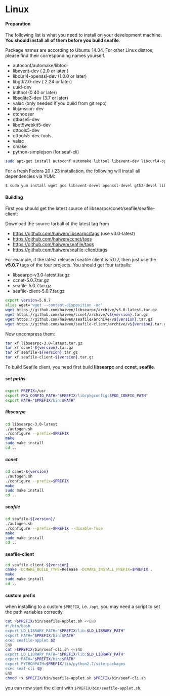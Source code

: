 # Linux

#### Preparation

The following list is what you need to install on your development machine. __You should install all of them before you build seafile__.

Package names are according to Ubuntu 14.04. For other Linux distros, please find their corresponding names yourself.

* autoconf/automake/libtool
* libevent-dev ( 2.0 or later )
* libcurl4-openssl-dev  (1.0.0 or later)
* libgtk2.0-dev ( 2.24 or later)
* uuid-dev
* intltool (0.40 or later)
* libsqlite3-dev (3.7 or later)
* valac  (only needed if you build from git repo)
* libjansson-dev
* qtchooser
* qtbase5-dev
* libqt5webkit5-dev
* qttools5-dev
* qttools5-dev-tools
* valac
* cmake
* python-simplejson (for seaf-cli)

```bash
sudo apt-get install autoconf automake libtool libevent-dev libcurl4-openssl-dev libgtk2.0-dev uuid-dev intltool libsqlite3-dev valac libjansson-dev cmake qtchooser qtbase5-dev libqt5webkit5-dev qttools5-dev qttools5-dev-tools
```
For a fresh Fedora 20 / 23 installation, the following will install all dependencies via YUM:

```bash
$ sudo yum install wget gcc libevent-devel openssl-devel gtk2-devel libuuid-devel sqlite-devel jansson-devel intltool cmake libtool vala gcc-c++ qt5-qtbase-devel qt5-qttools-devel qt5-qtwebkit-devel libcurl-devel
```

#### Building

First you should get the latest source of libsearpc/ccnet/seafile/seafile-client:

Download the source tarball of the latest tag from

- https://github.com/haiwen/libsearpc/tags (use v3.0-latest)
- https://github.com/haiwen/ccnet/tags
- https://github.com/haiwen/seafile/tags
- https://github.com/haiwen/seafile-client/tags

For example, if the latest released seafile client is 5.0.7, then just use the **v5.0.7** tags of the four projects. You should get four tarballs:

- libsearpc-v3.0-latest.tar.gz
- ccnet-5.0.7.tar.gz
- seafile-5.0.7.tar.gz
- seafile-client-5.0.7.tar.gz

```sh
export version=5.0.7
alias wget='wget --content-disposition -nc'
wget https://github.com/haiwen/libsearpc/archive/v3.0-latest.tar.gz
wget https://github.com/haiwen/ccnet/archive/v${version}.tar.gz
wget https://github.com/haiwen/seafile/archive/v${version}.tar.gz
wget https://github.com/haiwen/seafile-client/archive/v${version}.tar.gz
```

Now uncompress them:

```sh
tar xf libsearpc-3.0-latest.tar.gz
tar xf ccnet-${version}.tar.gz
tar xf seafile-${version}.tar.gz
tar xf seafile-client-${version}.tar.gz
```

To build Seafile client, you need first build **libsearpc** and **ccnet**, **seafile**.

##### set paths
```bash
export PREFIX=/usr
export PKG_CONFIG_PATH="$PREFIX/lib/pkgconfig:$PKG_CONFIG_PATH"
export PATH="$PREFIX/bin:$PATH"
```

##### libsearpc

```bash
cd libsearpc-3.0-latest
./autogen.sh
./configure --prefix=$PREFIX
make
sudo make install
cd ..
```

##### ccnet #####

```bash
cd ccnet-${version}
./autogen.sh
./configure --prefix=$PREFIX
make
sudo make install
cd ..
```

##### seafile

```bash
cd seafile-${version}/
./autogen.sh
./configure --prefix=$PREFIX --disable-fuse
make
sudo make install
cd ..
```

#### seafile-client

```bash
cd seafile-client-${version}
cmake -DCMAKE_BUILD_TYPE=Release -DCMAKE_INSTALL_PREFIX=$PREFIX .
make
sudo make install
cd ..
```

#### custom prefix
when installing to a custom ```$PREFIX```, i.e. ```/opt```, you may need a script to set the path variables correctly

```bash
cat >$PREFIX/bin/seafile-applet.sh <<END
#!/bin/bash
export LD_LIBRARY_PATH="$PREFIX/lib:$LD_LIBRARY_PATH"
export PATH="$PREFIX/bin:$PATH"
exec seafile-applet $@
END
cat >$PREFIX/bin/seaf-cli.sh <<END
export LD_LIBRARY_PATH="$PREFIX/lib:$LD_LIBRARY_PATH"
export PATH="$PREFIX/bin:$PATH"
export PYTHONPATH=$PREFIX/lib/python2.7/site-packages
exec seaf-cli $@
END
chmod +x $PREFIX/bin/seafile-applet.sh $PREFIX/bin/seaf-cli.sh
```
you can now start the client with ```$PREFIX/bin/seafile-applet.sh```.

